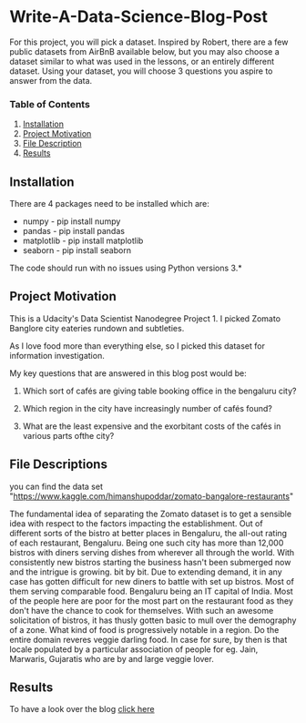 # Write-A-Data-Science-Blog-Post
For this project, you will pick a dataset. Inspired by Robert, there are a few public datasets from AirBnB available below, but you may also choose a dataset similar to what was used in the lessons, or an entirely different dataset. Using your dataset, you will choose 3 questions you aspire to answer from the data.

### Table of Contents

1. [Installation](#installation)
2. [Project Motivation](#motivation)
3. [File Description](#files)
4. [Results](#results)

## Installation <a name="installation"></a>

There are 4 packages need to be installed which are:
* numpy - pip install numpy
* pandas - pip install pandas
* matplotlib - pip install matplotlib
* seaborn - pip install seaborn

The code should run with no issues using Python versions 3.*

## Project Motivation<a name="motivation"></a>

This is a Udacity's Data Scientist Nanodegree Project 1. I picked Zomato Banglore city eateries rundown and subtleties.

As I love food more than everything else, so I picked this dataset for information investigation.

My key questions that are answered in this blog post  would be:

1. Which sort of cafés are giving table booking office in the bengaluru city? 

2. Which region in the city have increasingly number of cafés found? 

3. What are the least expensive and the exorbitant costs of the cafés in various parts ofthe city?

## File Descriptions <a name="files"></a>

you can find the data set "https://www.kaggle.com/himanshupoddar/zomato-bangalore-restaurants"

The fundamental idea of separating the Zomato dataset is to get a sensible idea with respect to the factors impacting the establishment. Out of different sorts of the bistro at better places in Bengaluru, the all-out rating of each restaurant, Bengaluru. Being one such city has more than 12,000 bistros with diners serving dishes from wherever all through the world. With consistently new bistros starting the business hasn't been submerged now and the intrigue is growing. bit by bit. Due to extending demand, it in any case has gotten difficult for new diners to battle with set up bistros. Most of them serving comparable food. Bengaluru being an IT capital of India. Most of the people here are poor for the most part on the restaurant food as they don't have the chance to cook for themselves. With such an awesome solicitation of bistros, it has thusly gotten basic to mull over the demography of a zone. What kind of food is progressively notable in a region. Do the entire domain reveres veggie darling food. In case for sure, by then is that locale populated by a particular association of people for eg. Jain, Marwaris, Gujaratis who are by and large veggie lover.

## Results<a name="results"></a>

To have a look over the blog [click here](https://medium.com/@vaibhavkrishna.bhosle/how-the-restaurants-are-distributed-all-over-the-city-of-bengaluru-ed80c53ff9ab)
